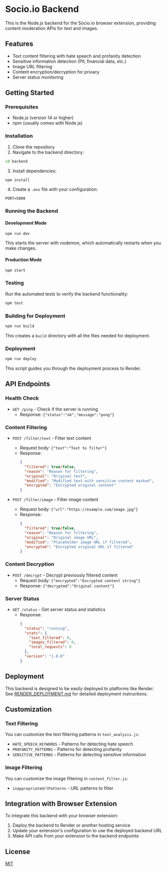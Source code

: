 # Socio.io Backend

This is the Node.js backend for the Socio.io browser extension, providing content moderation APIs for text and images.

## Features

- Text content filtering with hate speech and profanity detection
- Sensitive information detection (PII, financial data, etc.)
- Image URL filtering
- Content encryption/decryption for privacy
- Server status monitoring

## Getting Started

### Prerequisites

- Node.js (version 14 or higher)
- npm (usually comes with Node.js)

### Installation

1. Clone the repository
2. Navigate to the backend directory:

```bash
cd backend
```

3. Install dependencies:

```bash
npm install
```

4. Create a `.env` file with your configuration:

```
PORT=5000
```

### Running the Backend

#### Development Mode

```bash
npm run dev
```

This starts the server with nodemon, which automatically restarts when you make changes.

#### Production Mode

```bash
npm start
```

### Testing

Run the automated tests to verify the backend functionality:

```bash
npm test
```

### Building for Deployment

```bash
npm run build
```

This creates a `build` directory with all the files needed for deployment.

### Deployment

```bash
npm run deploy
```

This script guides you through the deployment process to Render.

## API Endpoints

### Health Check

- `GET /ping` - Check if the server is running
  - Response: `{"status":"ok","message":"pong"}`

### Content Filtering

- `POST /filter/text` - Filter text content
  - Request body: `{"text":"Text to filter"}`
  - Response: 
    ```json
    {
      "filtered": true/false,
      "reason": "Reason for filtering",
      "original": "Original text",
      "modified": "Modified text with sensitive content masked",
      "encrypted": "Encrypted original content"
    }
    ```

- `POST /filter/image` - Filter image content
  - Request body: `{"url":"https://example.com/image.jpg"}`
  - Response:
    ```json
    {
      "filtered": true/false,
      "reason": "Reason for filtering",
      "original": "Original image URL",
      "modified": "Placeholder image URL if filtered",
      "encrypted": "Encrypted original URL if filtered"
    }
    ```

### Content Decryption

- `POST /decrypt` - Decrypt previously filtered content
  - Request body: `{"encrypted":"Encrypted content string"}`
  - Response: `{"decrypted":"Original content"}`

### Server Status

- `GET /status` - Get server status and statistics
  - Response:
    ```json
    {
      "status": "running",
      "stats": {
        "text_filtered": 0,
        "images_filtered": 0,
        "total_requests": 0
      },
      "version": "1.0.0"
    }
    ```

## Deployment

This backend is designed to be easily deployed to platforms like Render. See [RENDER_DEPLOYMENT.md](RENDER_DEPLOYMENT.md) for detailed deployment instructions.

## Customization

### Text Filtering

You can customize the text filtering patterns in `text_analysis.js`:

- `HATE_SPEECH_KEYWORDS` - Patterns for detecting hate speech
- `PROFANITY_PATTERNS` - Patterns for detecting profanity
- `SENSITIVE_PATTERNS` - Patterns for detecting sensitive information

### Image Filtering

You can customize the image filtering in `content_filter.js`:

- `inappropriateUrlPatterns` - URL patterns to filter

## Integration with Browser Extension

To integrate this backend with your browser extension:

1. Deploy the backend to Render or another hosting service
2. Update your extension's configuration to use the deployed backend URL
3. Make API calls from your extension to the backend endpoints

## License

[MIT](LICENSE)